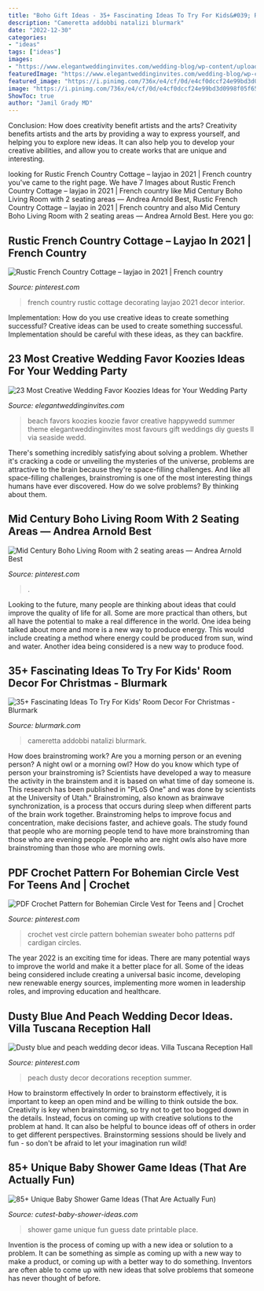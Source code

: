 ```yaml
---
title: "Boho Gift Ideas - 35+ Fascinating Ideas To Try For Kids&#039; Room Decor For Christmas"
description: "Cameretta addobbi natalizi blurmark"
date: "2022-12-30"
categories:
- "ideas"
tags: ["ideas"]
images:
- "https://www.elegantweddinginvites.com/wedding-blog/wp-content/uploads/2016/03/starfish-summer-beach-wedding-koozie-favors.jpg"
featuredImage: "https://www.elegantweddinginvites.com/wedding-blog/wp-content/uploads/2016/03/starfish-summer-beach-wedding-koozie-favors.jpg"
featured_image: "https://i.pinimg.com/736x/e4/cf/0d/e4cf0dccf24e99bd3d0998f05f65db8b.jpg"
image: "https://i.pinimg.com/736x/e4/cf/0d/e4cf0dccf24e99bd3d0998f05f65db8b.jpg"
ShowToc: true
author: "Jamil Grady MD"
---
```



Conclusion: How does creativity benefit artists and the arts?
Creativity benefits artists and the arts by providing a way to express yourself, and helping you to explore new ideas. It can also help you to develop your creative abilities, and allow you to create works that are unique and interesting.

	

		
looking for Rustic French Country Cottage – layjao in 2021 | French country you've came to the right page. We have 7 Images about Rustic French Country Cottage – layjao in 2021 | French country like Mid Century Boho Living Room with 2 seating areas — Andrea Arnold Best, Rustic French Country Cottage – layjao in 2021 | French country and also Mid Century Boho Living Room with 2 seating areas — Andrea Arnold Best. Here you go:
		
    
## Rustic French Country Cottage – Layjao In 2021 | French Country

<img loading=lazy src="https://i.pinimg.com/736x/90/18/9f/90189fe0124391fc58b725c7e30c9953.jpg" onerror="this.onerror=null;this.src='https://tse4.mm.bing.net/th?id=OIP.O0Ff8PokHIdGjGm5vLTTEwHaGP&amp;pid=15.1';" alt="Rustic French Country Cottage – layjao in 2021 | French country">

_Source: pinterest.com_

>french country rustic cottage decorating layjao 2021 decor interior. 

	

Implementation: How do you use creative ideas to create something successful?
Creative ideas can be used to create something successful. Implementation should be careful with these ideas, as they can backfire.

    
## 23 Most Creative Wedding Favor Koozies Ideas For Your Wedding Party

<img loading=lazy src="https://www.elegantweddinginvites.com/wedding-blog/wp-content/uploads/2016/03/starfish-summer-beach-wedding-koozie-favors.jpg" onerror="this.onerror=null;this.src='https://tse1.mm.bing.net/th?id=OIP.3xB3D4MK0Kj6vQEb-0NJcgHaLI&amp;pid=15.1';" alt="23 Most Creative Wedding Favor Koozies Ideas for Your Wedding Party">

_Source: elegantweddinginvites.com_

>beach favors koozies koozie favor creative happywedd summer theme elegantweddinginvites most favours gift weddings diy guests ll via seaside wedd. 

	

There's something incredibly satisfying about solving a problem. Whether it's cracking a code or unveiling the mysteries of the universe, problems are attractive to the brain because they're space-filling challenges. And like all space-filling challenges, brainstroming is one of the most interesting things humans have ever discovered. How do we solve problems? By thinking about them.

    
## Mid Century Boho Living Room With 2 Seating Areas — Andrea Arnold Best

<img loading=lazy src="https://i.pinimg.com/736x/e4/cf/0d/e4cf0dccf24e99bd3d0998f05f65db8b.jpg" onerror="this.onerror=null;this.src='https://tse2.mm.bing.net/th?id=OIP.ecPOHbdhrt17dgC5BScpKgHaJ4&amp;pid=15.1';" alt="Mid Century Boho Living Room with 2 seating areas — Andrea Arnold Best">

_Source: pinterest.com_

>. 

	

Looking to the future, many people are thinking about ideas that could improve the quality of life for all. Some are more practical than others, but all have the potential to make a real difference in the world. One idea being talked about more and more is a new way to produce energy. This would include creating a method where energy could be produced from sun, wind and water. Another idea being considered is a new way to produce food.

    
## 35+ Fascinating Ideas To Try For Kids&#039; Room Decor For Christmas - Blurmark

<img loading=lazy src="https://www.blurmark.com/wp-content/uploads/2017/10/Best-Christmas-Advent-Calendar-For-Kids-Room.jpg" onerror="this.onerror=null;this.src='https://tse1.mm.bing.net/th?id=OIP.Pa2R6bn5x7TITT1jQ4W9LgHaKe&amp;pid=15.1';" alt="35+ Fascinating Ideas To Try For Kids&#039; Room Decor For Christmas - Blurmark">

_Source: blurmark.com_

>cameretta addobbi natalizi blurmark. 

	

How does brainstroming work?
Are you a morning person or an evening person? A night owl or a morning owl? How do you know which type of person your brainstroming is? Scientists have developed a way to measure the activity in the brainstem and it is based on what time of day someone is. This research has been published in "PLoS One" and was done by scientists at the University of Utah."
Brainstroming, also known as brainwave synchronization, is a process that occurs during sleep when different parts of the brain work together. Brainstroming helps to improve focus and concentration, make decisions faster, and achieve goals. The study found that people who are morning people tend to have more brainstroming than those who are evening people. People who are night owls also have more brainstroming than those who are morning owls.

    
## PDF Crochet Pattern For Bohemian Circle Vest For Teens And | Crochet

<img loading=lazy src="https://i.pinimg.com/736x/26/81/d0/2681d05abb026bad92b8e01058ce2a5c.jpg" onerror="this.onerror=null;this.src='https://tse4.mm.bing.net/th?id=OIP.kFhDG9UUIteyX9oX_yR3agHaLH&amp;pid=15.1';" alt="PDF Crochet Pattern for Bohemian Circle Vest for Teens and | Crochet">

_Source: pinterest.com_

>crochet vest circle pattern bohemian sweater boho patterns pdf cardigan circles. 

	

The year 2022 is an exciting time for ideas. There are many potential ways to improve the world and make it a better place for all. Some of the ideas being considered include creating a universal basic income, developing new renewable energy sources, implementing more women in leadership roles, and improving education and healthcare.

    
## Dusty Blue And Peach Wedding Decor Ideas. Villa Tuscana Reception Hall

<img loading=lazy src="https://i.pinimg.com/736x/57/9c/c8/579cc8d1a2cd89f71e67198981fb3e96.jpg" onerror="this.onerror=null;this.src='https://tse3.mm.bing.net/th?id=OIP.xckSGG4KiWfPi5oCBNFzCQHaKd&amp;pid=15.1';" alt="Dusty blue and peach wedding decor ideas. Villa Tuscana Reception Hall">

_Source: pinterest.com_

>peach dusty decor decorations reception summer. 

	

How to brainstorm effectively
In order to brainstorm effectively, it is important to keep an open mind and be willing to think outside the box. Creativity is key when brainstorming, so try not to get too bogged down in the details. Instead, focus on coming up with creative solutions to the problem at hand. It can also be helpful to bounce ideas off of others in order to get different perspectives. Brainstorming sessions should be lively and fun - so don't be afraid to let your imagination run wild!

    
## 85+ Unique Baby Shower Game Ideas (That Are Actually Fun)

<img loading=lazy src="https://www.cutest-baby-shower-ideas.com/images/PlaceYourBetsGame.jpg" onerror="this.onerror=null;this.src='https://tse4.mm.bing.net/th?id=OIP.CXu63LWg_XGeWVzbaHxJRAHaNK&amp;pid=15.1';" alt="85+ Unique Baby Shower Game Ideas (That Are Actually Fun)">

_Source: cutest-baby-shower-ideas.com_

>shower game unique fun guess date printable place. 

	

Invention is the process of coming up with a new idea or solution to a problem. It can be something as simple as coming up with a new way to make a product, or coming up with a better way to do something. Inventors are often able to come up with new ideas that solve problems that someone has never thought of before.

